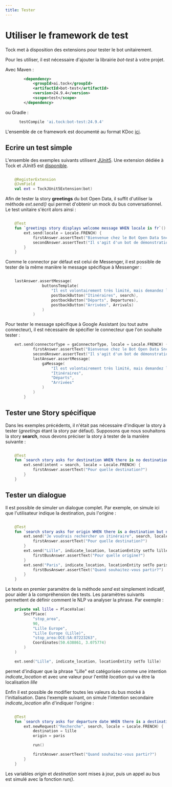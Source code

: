 ```yaml
---
title: Tester
---
```


# Utiliser le framework de test

Tock met à disposition des extensions pour tester le bot unitairement.

Pour les utiliser, il est nécessaire d'ajouter la librairie *bot-test* à votre projet.

Avec Maven :

```xml
        <dependency>
            <groupId>ai.tock</groupId>
            <artifactId>bot-test</artifactId>
            <version>24.9.4</version>
            <scope>test</scope>
        </dependency>
```

ou Gradle :

```groovy
      testCompile 'ai.tock:bot-test:24.9.4'
``` 

L'ensemble de ce framework est documenté au format KDoc [ici](https://doc.tock.ai/tock/dokka/tock/ai.tock.bot.test).

## Ecrire un test simple

L'ensemble des exemples suivants utilisent [JUnit5](https://junit.org/junit5/). 
Une extension dédiée à Tock et JUnit5 est [disponible](https://doc.tock.ai/tock/dokka/tock/ai.tock.bot.test.junit/-tock-j-unit5-extension/index.html).

```kotlin

    @RegisterExtension
    @JvmField
    val ext = TockJUnit5Extension(bot)
```


Afin de tester la story **greetings** du bot Open Data, il suffit d'utiliser la méthode *ext.send()*
 qui permet d'obtenir un mock du bus conversationnel. Le test unitaire s'écrit alors ainsi :   

```kotlin

    @Test
    fun `greetings story displays welcome message WHEN locale is fr`() {
        ext.send(locale = Locale.FRENCH) {
            firstAnswer.assertText("Bienvenue chez le Bot Open Data Sncf! :)")
            secondAnswer.assertText("Il s'agit d'un bot de démonstration du framework Tock : https://github.com/theopenconversationkit/tock")
        }
    }
```

Comme le connector par défaut est celui de Messenger, il est possible de tester de la même manière le message spécifique à Messenger : 

```kotlin

    lastAnswer.assertMessage(
                buttonsTemplate(
                    "Il est volontairement très limité, mais demandez lui un itinéraire ou les départs à partir d'une gare et constatez le résultat! :)",
                    postbackButton("Itinéraires", search),
                    postbackButton("Départs", Departures),
                    postbackButton("Arrivées", Arrivals)
                )
            )
```

Pour tester le message spécifique à Google Assistant (ou tout autre connecteur),
 il est nécessaire de spécifier le connecteur que l'on souhaite tester :
 
```kotlin
    ext.send(connectorType = gaConnectorType, locale = Locale.FRENCH) {
            firstAnswer.assertText("Bienvenue chez le Bot Open Data Sncf! :)")
            secondAnswer.assertText("Il s'agit d'un bot de démonstration du framework Tock : https://github.com/theopenconversationkit/tock")
            lastAnswer.assertMessage(
                gaMessage(
                    "Il est volontairement très limité, mais demandez lui un itinéraire ou les départs à partir d'une gare et constatez le résultat! :)",
                    "Itinéraires",
                    "Départs",
                    "Arrivées"
                )
            )
        }
```

## Tester une Story spécifique

Dans les exemples précédents, il n'était pas nécessaire d'indiquer la story à tester (*greetings* étant la story par défaut).
Supposons que nous souhaitons la story **search**, nous devons préciser la story à tester de la manière suivante  : 


```kotlin

    @Test
    fun `search story asks for destination WHEN there is no destination in context`() {
        ext.send(intent = search, locale = Locale.FRENCH) {
            firstAnswer.assertText("Pour quelle destination?")
        }
    }

```

## Tester un dialogue

Il est possible de simuler un dialogue complet. Par exemple, on simule ici que l'utilisateur indique la destination, puis l'origine :

```kotlin

    @Test
    fun `search story asks for origin WHEN there is a destination but no origin in context`() {
        ext.send("Je voudrais rechercher un itinéraire", search, locale = Locale.FRENCH) {
            firstAnswer.assertText("Pour quelle destination?")
        }
        ext.send("Lille", indicate_location, locationEntity setTo lille) {
            firstBusAnswer.assertText("Pour quelle origine?")
        }
        ext.send("Paris", indicate_location, locationEntity setTo paris) {
            firstBusAnswer.assertText("Quand souhaitez-vous partir?")
        }
    }
``` 

Le texte en premier paramètre de la méthode *send* est simplement indicatif, pour aider à la compréhension des tests.
Les paramètres suivants permettent de définir comment le NLP va analyser la phrase.
Par exemple : 

```kotlin
    private val lille = PlaceValue(
        SncfPlace(
            "stop_area",
            90,
            "Lille Europe",
            "Lille Europe (Lille)",
            "stop_area:OCE:SA:87223263",
            Coordinates(50.638861, 3.075774)
        )
    )

    ext.send("Lille", indicate_location, locationEntity setTo lille)
```

permet d'indiquer que la phrase "Lille" est catégorisée comme une intention *indicate_location* et avec une valeur 
pour l'entité *location* qui va être la localisation *lille*

Enfin il est possible de modifier toutes les valeurs du bus mocké à l'initialisation. Dans l'exemple suivant, on simule l'intention secondaire *indicate_location*
afin d'indiquer l'origine : 

```kotlin

    @Test
    fun `search story asks for departure date WHEN there is a destination and an origin but no departure date in context`() {
        ext.newRequest("Recherche", search, locale = Locale.FRENCH) {
            destination = lille
            origin = paris

            run()

            firstAnswer.assertText("Quand souhaitez-vous partir?")
        }
    }
```  

Les variables *origin* et *destination* sont mises à jour, puis un appel au bus est simulé avec la fonction *run()*. 
